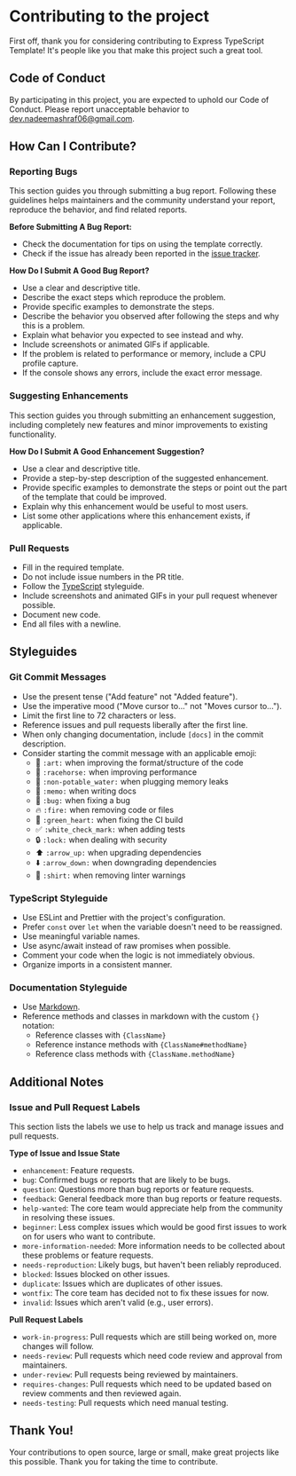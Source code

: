 # Contributing to the project

First off, thank you for considering contributing to Express TypeScript Template! It's people like you that make this project such a great tool.

## Code of Conduct

By participating in this project, you are expected to uphold our Code of Conduct. Please report unacceptable behavior to [dev.nadeemashraf06@gmail.com](mailto:dev.nadeemashraf06@gmail.com).

## How Can I Contribute?

### Reporting Bugs

This section guides you through submitting a bug report. Following these guidelines helps maintainers and the community understand your report, reproduce the behavior, and find related reports.

**Before Submitting A Bug Report:**

- Check the documentation for tips on using the template correctly.
- Check if the issue has already been reported in the [issue tracker](https://github.com/devnadeemashraf/express-typescript-template/issues).

**How Do I Submit A Good Bug Report?**

- Use a clear and descriptive title.
- Describe the exact steps which reproduce the problem.
- Provide specific examples to demonstrate the steps.
- Describe the behavior you observed after following the steps and why this is a problem.
- Explain what behavior you expected to see instead and why.
- Include screenshots or animated GIFs if applicable.
- If the problem is related to performance or memory, include a CPU profile capture.
- If the console shows any errors, include the exact error message.

### Suggesting Enhancements

This section guides you through submitting an enhancement suggestion, including completely new features and minor improvements to existing functionality.

**How Do I Submit A Good Enhancement Suggestion?**

- Use a clear and descriptive title.
- Provide a step-by-step description of the suggested enhancement.
- Provide specific examples to demonstrate the steps or point out the part of the template that could be improved.
- Explain why this enhancement would be useful to most users.
- List some other applications where this enhancement exists, if applicable.

### Pull Requests

- Fill in the required template.
- Do not include issue numbers in the PR title.
- Follow the [TypeScript](#typescript-styleguide) styleguide.
- Include screenshots and animated GIFs in your pull request whenever possible.
- Document new code.
- End all files with a newline.

## Styleguides

### Git Commit Messages

- Use the present tense ("Add feature" not "Added feature").
- Use the imperative mood ("Move cursor to..." not "Moves cursor to...").
- Limit the first line to 72 characters or less.
- Reference issues and pull requests liberally after the first line.
- When only changing documentation, include `[docs]` in the commit description.
- Consider starting the commit message with an applicable emoji:
  - 🎨 `:art:` when improving the format/structure of the code
  - 🐎 `:racehorse:` when improving performance
  - 🚱 `:non-potable_water:` when plugging memory leaks
  - 📝 `:memo:` when writing docs
  - 🐛 `:bug:` when fixing a bug
  - 🔥 `:fire:` when removing code or files
  - 💚 `:green_heart:` when fixing the CI build
  - ✅ `:white_check_mark:` when adding tests
  - 🔒 `:lock:` when dealing with security
  - ⬆️ `:arrow_up:` when upgrading dependencies
  - ⬇️ `:arrow_down:` when downgrading dependencies
  - 👕 `:shirt:` when removing linter warnings

### TypeScript Styleguide

- Use ESLint and Prettier with the project's configuration.
- Prefer `const` over `let` when the variable doesn't need to be reassigned.
- Use meaningful variable names.
- Use async/await instead of raw promises when possible.
- Comment your code when the logic is not immediately obvious.
- Organize imports in a consistent manner.

### Documentation Styleguide

- Use [Markdown](https://guides.github.com/features/mastering-markdown/).
- Reference methods and classes in markdown with the custom `{}` notation:
  - Reference classes with `{ClassName}`
  - Reference instance methods with `{ClassName#methodName}`
  - Reference class methods with `{ClassName.methodName}`

## Additional Notes

### Issue and Pull Request Labels

This section lists the labels we use to help us track and manage issues and pull requests.

**Type of Issue and Issue State**

- `enhancement`: Feature requests.
- `bug`: Confirmed bugs or reports that are likely to be bugs.
- `question`: Questions more than bug reports or feature requests.
- `feedback`: General feedback more than bug reports or feature requests.
- `help-wanted`: The core team would appreciate help from the community in resolving these issues.
- `beginner`: Less complex issues which would be good first issues to work on for users who want to contribute.
- `more-information-needed`: More information needs to be collected about these problems or feature requests.
- `needs-reproduction`: Likely bugs, but haven't been reliably reproduced.
- `blocked`: Issues blocked on other issues.
- `duplicate`: Issues which are duplicates of other issues.
- `wontfix`: The core team has decided not to fix these issues for now.
- `invalid`: Issues which aren't valid (e.g., user errors).

**Pull Request Labels**

- `work-in-progress`: Pull requests which are still being worked on, more changes will follow.
- `needs-review`: Pull requests which need code review and approval from maintainers.
- `under-review`: Pull requests being reviewed by maintainers.
- `requires-changes`: Pull requests which need to be updated based on review comments and then reviewed again.
- `needs-testing`: Pull requests which need manual testing.

## Thank You!

Your contributions to open source, large or small, make great projects like this possible. Thank you for taking the time to contribute.
